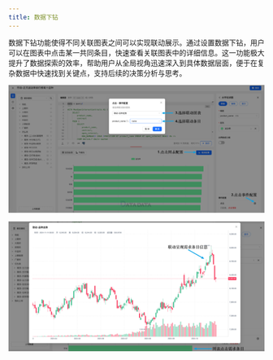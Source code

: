```yaml
---
title: 数据下钻
---
```


数据下钻功能使得不同关联图表之间可以实现联动展示。通过设置数据下钻，用户可以在图表中点击某一共同条目，快速查看关联图表中的详细信息。这一功能极大提升了数据探索的效率，帮助用户从全局视角迅速深入到具体数据层面，便于在复杂数据中快速找到关键点，支持后续的决策分析与思考。


![image](./drilling.png)

![image](./drilling2.png)

